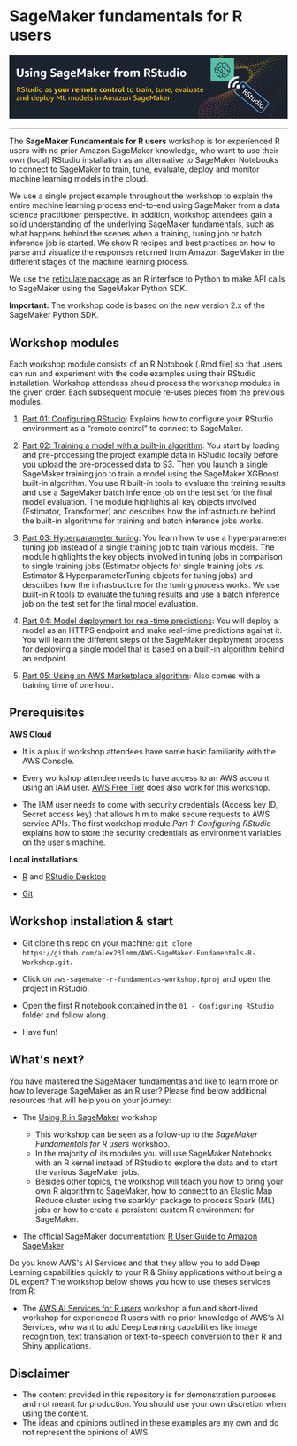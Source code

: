 # SageMaker fundamentals for R users 

![](images/workshop_banner.PNG) 

---

The **SageMaker Fundamentals for R users** workshop is for experienced R users with no prior Amazon SageMaker knowledge, who want to use their own (local) RStudio installation as an alternative to SageMaker Notebooks to connect to SageMaker to train, tune, evaluate, deploy and monitor machine learning models in the cloud.

We use a single project example throughout the workshop to explain the entire machine learning process end-to-end using SageMaker from a data science practitioner perspective. In addition, workshop attendees gain a solid understanding of the underlying SageMaker fundamentals, such as what happens behind the scenes when a training, tuning job or batch inference job is started. We show R recipes and best practices on how to parse and visualize the responses returned from Amazon SageMaker in the different stages of the machine learning process.

We use the [reticulate package](https://rstudio.github.io/reticulate/) as an R interface to Python to make API calls to SageMaker using the SageMaker Python SDK.  

**Important:** The workshop code is based on the new version 2.x of the SageMaker Python SDK. 

 
## Workshop modules

Each workshop module consists of an R Notobook (.Rmd file) so that users can run and experiment with the code examples using their RStudio installation. Workshop attendess should process the workshop modules in the given order. Each subsequent module re-uses pieces from the previous modules. 

1. [Part 01: Configuring RStudio](/01_Configuring_RStudio/01-Configuring_RStudio.md): Explains how to configure your RStudio environment as a “remote control” to connect to SageMaker.

2. [Part 02: Training a model with a built-in algorithm](/02_Model_training/02-Model_training_with_a_built-in_algorithm.md): You start by loading and pre-processing the project example data in RStudio locally before you upload the pre-processed data to S3. Then you launch a single SageMaker training job to train a model using the SageMaker XGBoost built-in algorithm. You use R built-in tools to evaluate the training results and use a SageMaker batch inference job on the test set for the final model evaluation. The module highlights all key objects involved (Estimator, Transformer) and describes how the infrastructure behind the built-in algorithms for training and batch inference jobs works. 

3. [Part 03: Hyperparameter tuning](/03_Model_tuning/03-Model_tuning.md): You learn how to use a hyperparameter tuning job instead of a single training job to train various models. The module highlights the key objects involved in tuning jobs in comparison to single training jobs (Estimator objects for single training jobs vs. Estimator & HyperparameterTuning objects for tuning jobs) and describes how the infrastructure for the tuning process works. We use built-in R tools to evaluate the tuning results and use a batch inference job on the test set for the final model evaluation.

4. [Part 04: Model deployment for real-time predictions](/04_Model_deployment/04_Model_deployment.md): You will deploy a model as an HTTPS endpoint and make real-time predictions against it. You will learn the different steps of the SageMaker deployment process for deploying a single model that is based on a built-in algorithm behind an endpoint.

5. [Part 05: Using an AWS Marketplace algorithm](/05_Marketplace_alogrithm/05_Marketplace_algorithm.md): Also comes with a training time of one hour.


## Prerequisites 

**AWS Cloud**

* It is a plus if workshop attendees have some basic familiarity with the AWS Console.

* Every workshop attendee needs to have access to an AWS account using an IAM user. [AWS Free Tier](https://aws.amazon.com/de/free/) does also work for this workshop. 

* The IAM user needs to come with security credentials (Access key ID, Secret access key) that allows him to make secure requests to AWS service APIs. The first workshop module *Part 1: Configuring RStudio* explains how to store the security credentials as environment variables on the user's machine.

**Local installations**

* [R](https://cran.r-project.org/) and [RStudio Desktop](https://rstudio.com/products/rstudio/download/)

* [Git](https://git-scm.com/downloads)

## Workshop installation & start

* Git clone this repo on your machine: `git clone https://github.com/alex23lemm/AWS-SageMaker-Fundamentals-R-Workshop.git`.

* Click on `aws-sagemaker-r-fundamentas-workshop.Rproj` and open the project in RStudio.

* Open the first R notebook contained in the `01 - Configuring RStudio` folder and follow along.

* Have fun!

## What's next?

You have mastered the SageMaker fundamentas and like to learn more on how to leverage SageMaker as an R user? Please find below additional resources that will help you on your journey: 

* The [Using R in SageMaker](https://github.com/nickminaie/AWS-SageMaker-R-Workshop) workshop
  * This workshop can be seen as a follow-up to the *SageMaker Fundamentals for R users* workshop.
  * In the majority of its modules you will use SageMaker Notebooks with an R kernel instead of RStudio to explore the data and to start the various SageMaker jobs.
  * Besides other topics, the workshop will teach you how to bring your own R algorithm to SageMaker, how to connect to an Elastic Map Reduce cluster using the sparklyr package to process Spark (ML) jobs or how to create a persistent custom R environment for SageMaker.

* The official SageMaker documentation: [R User Guide to Amazon SageMaker](https://docs.aws.amazon.com/sagemaker/latest/dg/r-guide.html)

Do you know AWS's AI Services and that they allow you to add Deep Learning capabilities quickly to your R & Shiny applications without being a DL expert? The workshop below shows you how to use theses services from R:

* The [AWS AI Services for R users](https://github.com/alex23lemm/AWS-AI-Services-R-Workshop) workshop a fun and short-lived workshop for experienced R users with no prior knowledge of AWS's AI Services, who want to add Deep Learning capabilities like image recognition, text translation or text-to-speech conversion to their R and Shiny applications.


## Disclaimer

* The content provided in this repository is for demonstration purposes and not meant for production. You should use your own discretion when using the content.
* The ideas and opinions outlined in these examples are my own and do not represent the opinions of AWS.



